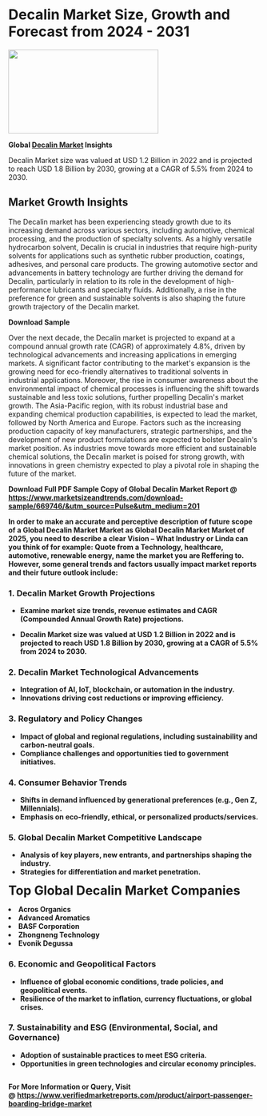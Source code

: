 <H1>Decalin Market Size, Growth and Forecast from 2024 - 2031</H1><img class="aligncenter size-medium wp-image-584254" src="https://thirdeyenews.in/wp-content/uploads/2024/09/Global-Market-Research-300x168.jpeg" alt="" width="300" height="168" /><p><strong>Global&nbsp;<a href="https://www.marketsizeandtrends.com/download-sample/669746/&amp;utm_source=Pulse&amp;utm_medium=201">Decalin Market</a> Insights</strong></p><p>Decalin Market size was valued at USD 1.2 Billion in 2022 and is projected to reach USD 1.8 Billion by 2030, growing at a CAGR of 5.5% from 2024 to 2030.</p><p><h2>Market Growth Insights</h2> <p>The Decalin market has been experiencing steady growth due to its increasing demand across various sectors, including automotive, chemical processing, and the production of specialty solvents. As a highly versatile hydrocarbon solvent, Decalin is crucial in industries that require high-purity solvents for applications such as synthetic rubber production, coatings, adhesives, and personal care products. The growing automotive sector and advancements in battery technology are further driving the demand for Decalin, particularly in relation to its role in the development of high-performance lubricants and specialty fluids. Additionally, a rise in the preference for green and sustainable solvents is also shaping the future growth trajectory of the Decalin market.</p> <p><strong>Download Sample</strong></p> <p>Over the next decade, the Decalin market is projected to expand at a compound annual growth rate (CAGR) of approximately 4.8%, driven by technological advancements and increasing applications in emerging markets. A significant factor contributing to the market's expansion is the growing need for eco-friendly alternatives to traditional solvents in industrial applications. Moreover, the rise in consumer awareness about the environmental impact of chemical processes is influencing the shift towards sustainable and less toxic solutions, further propelling Decalin's market growth. The Asia-Pacific region, with its robust industrial base and expanding chemical production capabilities, is expected to lead the market, followed by North America and Europe. Factors such as the increasing production capacity of key manufacturers, strategic partnerships, and the development of new product formulations are expected to bolster Decalin's market position. As industries move towards more efficient and sustainable chemical solutions, the Decalin market is poised for strong growth, with innovations in green chemistry expected to play a pivotal role in shaping the future of the market.</p> <p><strong></p><p><span class=""><strong>Download Full PDF Sample Copy of Global Decalin Market Report</strong> @ <a href="https://www.marketsizeandtrends.com/download-sample/669746/&amp;utm_source=Pulse&amp;utm_medium=201" target="_blank">https://www.marketsizeandtrends.com/download-sample/669746/&amp;utm_source=Pulse&amp;utm_medium=201</a></span></p><p>In order to make an accurate and perceptive description of future scope of a Global&nbsp;Decalin Market Market as Global&nbsp;Decalin Market Market of 2025, you need to describe a clear Vision &ndash; What Industry or Linda can you think of for example: Quote from a Technology, healthcare, automotive, renewable energy, name the market you are Reffering to. However, some general trends and factors usually impact market reports and their future outlook include:</p><h3>1.&nbsp;<strong>Decalin Market Growth Projections</strong></h3><ul><li>Examine market size trends, revenue estimates and CAGR (Compounded Annual Growth Rate) projections.</li><li><p>Decalin Market size was valued at USD 1.2 Billion in 2022 and is projected to reach USD 1.8 Billion by 2030, growing at a CAGR of 5.5% from 2024 to 2030.</p></li></ul><h3>2.&nbsp;<strong>Decalin Market Technological Advancements</strong></h3><ul><li>Integration of AI, IoT, blockchain, or automation in the industry.</li><li>Innovations driving cost reductions or improving efficiency.</li></ul><h3>3.&nbsp;<strong>Regulatory and Policy Changes</strong></h3><ul><li>Impact of global and regional regulations, including sustainability and carbon-neutral goals.</li><li>Compliance challenges and opportunities tied to government initiatives.</li></ul><h3>4.&nbsp;<strong>Consumer Behavior Trends</strong></h3><ul><li>Shifts in demand influenced by generational preferences (e.g., Gen Z, Millennials).</li><li>Emphasis on eco-friendly, ethical, or personalized products/services.</li></ul><h3>5.&nbsp;<strong>Global Decalin Market Competitive Landscape</strong></h3><ul><li>Analysis of key players, new entrants, and partnerships shaping the industry.</li><li>Strategies for differentiation and market penetration.</li></ul><p data-pm-slice="1 1 []"><span style="color: inherit; font-family: inherit; font-size: 25px;">Top Global Decalin Market Companies</span></p><div class="" data-test-id=""><p><li>Acros Organics</li><li> Advanced Aromatics</li><li> BASF Corporation</li><li> Zhongneng Technology</li><li> Evonik Degussa</li></p></div><h3>6.&nbsp;<strong>Economic and Geopolitical Factors</strong></h3><ul><li>Influence of global economic conditions, trade policies, and geopolitical events.</li><li>Resilience of the market to inflation, currency fluctuations, or global crises.</li></ul><h3>7.&nbsp;<strong>Sustainability and ESG (Environmental, Social, and Governance)</strong></h3><ul><li>Adoption of sustainable practices to meet ESG criteria.</li><li>Opportunities in green technologies and circular economy principles.</li></ul><h2><strong style="font-size: 14px;">For More Information or Query, Visit @&nbsp;</strong><a style="background-color: #ffffff; font-size: 14px;" href="https://www.marketsizeandtrends.com/report/decalin-market/" target="_blank">https://www.verifiedmarketreports.com/product/airport-passenger-boarding-bridge-market</a></h2>

